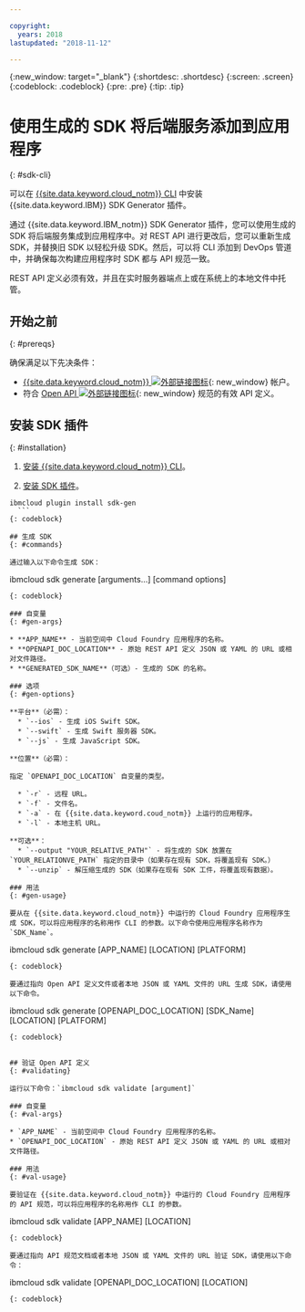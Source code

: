 ```yaml
---

copyright:
  years: 2018
lastupdated: "2018-11-12"

---
```

{:new_window: target="_blank"}
{:shortdesc: .shortdesc}
{:screen: .screen}
{:codeblock: .codeblock}
{:pre: .pre}
{:tip: .tip}

# 使用生成的 SDK 将后端服务添加到应用程序
{: #sdk-cli}

可以在 [{{site.data.keyword.cloud_notm}} CLI](/docs/cli/reference/bluemix_cli/get_started.html) 中安装 {{site.data.keyword.IBM}} SDK Generator 插件。

通过 {{site.data.keyword.IBM_notm}} SDK Generator 插件，您可以使用生成的 SDK 将后端服务集成到应用程序中。对 REST API 进行更改后，您可以重新生成 SDK，并替换旧 SDK 以轻松升级 SDK。然后，可以将 CLI 添加到 DevOps 管道中，并确保每次构建应用程序时 SDK 都与 API 规范一致。

REST API 定义必须有效，并且在实时服务器端点上或在系统上的本地文件中托管。

## 开始之前
{: #prereqs}

确保满足以下先决条件：

* [{{site.data.keyword.cloud_notm}} ![外部链接图标](../../icons/launch-glyph.svg "外部链接图标")](http://bluemix.net){: new_window} 帐户。
* 符合 [Open API ![外部链接图标](../../icons/launch-glyph.svg "外部链接图标")](https://www.openapis.org/){: new_window} 规范的有效 API 定义。

## 安装 SDK 插件
{: #installation}

1. [安装 {{site.data.keyword.cloud_notm}} CLI](/docs/cli/reference/bluemix_cli/get_started.html)。

2. [安装 SDK 插件](/docs/cli/sdk/index.html)。
  ```
ibmcloud plugin install sdk-gen
	```
  {: codeblock}

## 生成 SDK
{: #commands}

通过输入以下命令生成 SDK：
```
ibmcloud sdk generate [arguments...] [command options]

```
{: codeblock}

### 自变量
{: #gen-args}

* **APP_NAME** - 当前空间中 Cloud Foundry 应用程序的名称。
* **OPENAPI_DOC_LOCATION** - 原始 REST API 定义 JSON 或 YAML 的 URL 或相对文件路径。
* **GENERATED_SDK_NAME**（可选）- 生成的 SDK 的名称。

### 选项
{: #gen-options}

**平台**（必需）：
  * `--ios` - 生成 iOS Swift SDK。
  * `--swift` - 生成 Swift 服务器 SDK。
  * `--js` - 生成 JavaScript SDK。

**位置**（必需）：

指定 `OPENAPI_DOC_LOCATION` 自变量的类型。

  * `-r` - 远程 URL。
  * `-f` - 文件名。
  * `-a` - 在 {{site.data.keyword.coud_notm}} 上运行的应用程序。
  * `-l` - 本地主机 URL。

**可选**：
  * `--output "YOUR_RELATIVE_PATH"` - 将生成的 SDK 放置在 `YOUR_RELATIONVE_PATH` 指定的目录中（如果存在现有 SDK，将覆盖现有 SDK。）
  * `--unzip` - 解压缩生成的 SDK（如果存在现有 SDK 工件，将覆盖现有数据）。

### 用法
{: #gen-usage}

要从在 {{site.data.keyword.cloud_notm}} 中运行的 Cloud Foundry 应用程序生成 SDK，可以将应用程序的名称用作 CLI 的参数。以下命令使用应用程序名称作为 `SDK_Name`。

```
ibmcloud sdk generate [APP_NAME] [LOCATION] [PLATFORM]
```
{: codeblock}

要通过指向 Open API 定义文件或者本地 JSON 或 YAML 文件的 URL 生成 SDK，请使用以下命令。

```
ibmcloud sdk generate [OPENAPI_DOC_LOCATION] [SDK_Name] [LOCATION] [PLATFORM]
```
{: codeblock}


## 验证 Open API 定义
{: #validating}

运行以下命令：`ibmcloud sdk validate [argument]`

### 自变量
{: #val-args}

* `APP_NAME` - 当前空间中 Cloud Foundry 应用程序的名称。
* `OPENAPI_DOC_LOCATION` - 原始 REST API 定义 JSON 或 YAML 的 URL 或相对文件路径。

### 用法
{: #val-usage}

要验证在 {{site.data.keyword.cloud_notm}} 中运行的 Cloud Foundry 应用程序的 API 规范，可以将应用程序的名称用作 CLI 的参数。
```
ibmcloud sdk validate [APP_NAME] [LOCATION]
```
{: codeblock}

要通过指向 API 规范文档或者本地 JSON 或 YAML 文件的 URL 验证 SDK，请使用以下命令：
```
ibmcloud sdk validate [OPENAPI_DOC_LOCATION] [LOCATION]
```
{: codeblock}

